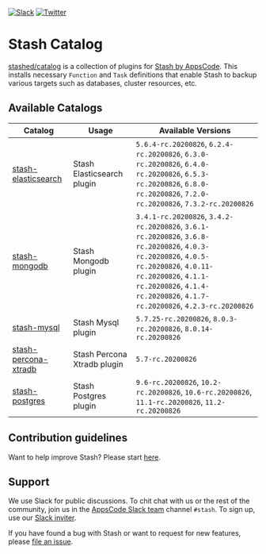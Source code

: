 <!---
Generated by render-gotpl. DO NOT EDIT.
-->
[![Slack](https://slack.appscode.com/badge.svg)](https://slack.appscode.com)
[![Twitter](https://img.shields.io/twitter/follow/kubestash.svg?style=social&logo=twitter&label=Follow)](https://twitter.com/intent/follow?screen_name=KubeStash)

# Stash Catalog

[stashed/catalog](https://github.com/stashed/catalog) is a collection of plugins for [Stash by AppsCode](https://appscode.com/products/stash/). This installs necessary `Function` and `Task` definitions that enable Stash to backup various targets such as databases, cluster resources, etc.

## Available Catalogs

| Catalog                                                         | Usage                       | Available Versions                                                                                                                        |
| --------------------------------------------------------------- | --------------------------- | ------------------------------------------------------------------------------------------------------ |
| [stash-elasticsearch](https://github.com/stashed/elasticsearch) | Stash Elasticsearch plugin | `5.6.4-rc.20200826`, `6.2.4-rc.20200826`, `6.3.0-rc.20200826`, `6.4.0-rc.20200826`, `6.5.3-rc.20200826`, `6.8.0-rc.20200826`, `7.2.0-rc.20200826`, `7.3.2-rc.20200826` |
| [stash-mongodb](https://github.com/stashed/mongodb) | Stash Mongodb plugin | `3.4.1-rc.20200826`, `3.4.2-rc.20200826`, `3.6.1-rc.20200826`, `3.6.8-rc.20200826`, `4.0.3-rc.20200826`, `4.0.5-rc.20200826`, `4.0.11-rc.20200826`, `4.1.1-rc.20200826`, `4.1.4-rc.20200826`, `4.1.7-rc.20200826`, `4.2.3-rc.20200826` |
| [stash-mysql](https://github.com/stashed/mysql) | Stash Mysql plugin | `5.7.25-rc.20200826`, `8.0.3-rc.20200826`, `8.0.14-rc.20200826` |
| [stash-percona-xtradb](https://github.com/stashed/percona-xtradb) | Stash Percona Xtradb plugin | `5.7-rc.20200826` |
| [stash-postgres](https://github.com/stashed/postgres) | Stash Postgres plugin | `9.6-rc.20200826`, `10.2-rc.20200826`, `10.6-rc.20200826`, `11.1-rc.20200826`, `11.2-rc.20200826` |

## Contribution guidelines

Want to help improve Stash? Please start [here](https://appscode.com/products/stash/latest/welcome/contributing).

## Support

We use Slack for public discussions. To chit chat with us or the rest of the community, join us in the [AppsCode Slack team](https://appscode.slack.com/messages/C8NCX6N23/details/) channel `#stash`. To sign up, use our [Slack inviter](https://slack.appscode.com/).

If you have found a bug with Stash or want to request for new features, please [file an issue](https://github.com/stashed/project/issues/new).
